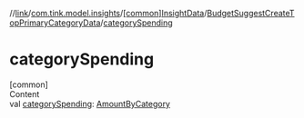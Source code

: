 //[link](../../../index.md)/[com.tink.model.insights](../../index.md)/[[common]InsightData](../index.md)/[BudgetSuggestCreateTopPrimaryCategoryData](index.md)/[categorySpending](category-spending.md)



# categorySpending  
[common]  
Content  
val [categorySpending](category-spending.md): [AmountByCategory](../../../com.tink.model.relations/[common]-amount-by-category/index.md)  



